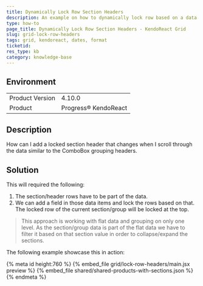 ```yaml
---
title: Dynamically Lock Row Section Headers
description: An example on how to dynamically lock row based on a data group in the KendoReact Grid.
type: how-to
page_title: Dynamically Lock Row Section Headers - KendoReact Grid
slug: grid-lock-row-headers
tags: grid, kendoreact, dates, format
ticketid:
res_type: kb
category: knowledge-base
---
```


## Environment

<table>
	<tbody>
		<tr>
			<td>Product Version</td>
			<td>4.10.0</td>
		</tr>
		<tr>
			<td>Product</td>
			<td>Progress® KendoReact</td>
		</tr>
	</tbody>
</table>


## Description

How can I add a locked section header that changes when I scroll through the data similar to the ComboBox grouping headers.

## Solution

This will required the following:

1. The section/header rows have to be part of the data.
1. We can add a field in those data items and lock the rows based on that. The locked row of the current section/group will be locked at the top.

> This approach is working with flat data and grouping on only one level. As the section/group data is part of the flat data we have to filter it based on that section value in order to collapse/expand the sections.

The following example showcase this in action:

{% meta id height:760 %}
{% embed_file grid/lock-row-headers/main.jsx preview %}
{% embed_file shared/shared-products-with-sections.json %}
{% endmeta %}

